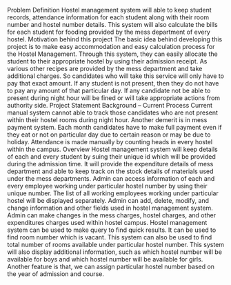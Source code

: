 Problem Definition
Hostel management system will able to keep student records, attendance information for each student along with their room number and hostel number details. This system will also calculate the bills for each student for fooding provided by the mess department of every hostel. 
Motivation behind this project
The basic idea behind developing this project is to make easy accommodation and easy calculation process for the Hostel Management. Through this system, they can easily allocate the student to their appropriate hostel by using their admission receipt. As various other recipes are provided by the mess department and take additional charges. So candidates who will take this service will only have to pay that exact amount. If any student is not present, then they do not have to pay any amount of that particular day. If any candidate not be able to present during night hour will be fined or will take appropriate actions from authority side.
Project Statement
Background – Current Process
Current manual system cannot able to track those candidates who are not present within their hostel rooms during night hour. Another demerit is in mess payment system. Each month candidates have to make full payment even if they eat or not on particular day due to certain reason or may be due to holiday. Attendance is made manually by counting heads in every hostel within the campus.
Overview
Hostel management system will keep details of each and every student by suing their unique id which will be provided during the admission time. It will provide the expenditure details of mess department and able to keep track on the stock details of materials used under the mess departments. Admin can access information of each and every employee working under particular hostel number by using their unique number. The list of all working employees working under particular hostel will be displayed separately. Admin can add, delete, modify, and change information and other fields used in hostel management system. Admin can make changes in the mess charges, hostel charges, and other expenditures charges used within hostel campus.
Hostel management system can be used to make query to find quick results. It can be used to find room number which is vacant. This system can also be used to find total number of rooms available under particular hostel number. This system will also display additional information, such as which hostel number will be available for boys and which hostel number will be available for girls. Another feature is that, we can assign particular hostel number based on the year of admission and course.


